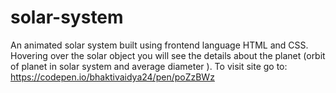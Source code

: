 # solar-system
An animated solar system built using frontend language HTML and CSS.   Hovering over the solar object you will see the details about the planet (orbit of planet in solar system and average diameter ). To visit site go to: https://codepen.io/bhaktivaidya24/pen/poZzBWz
